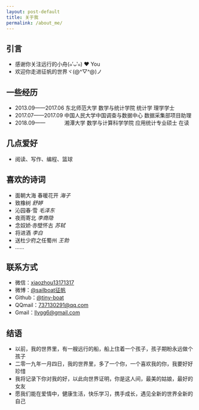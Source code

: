 ```yaml
---
layout: post-default
title: 关于我
permalink: /about_me/
---
```


## 引言
* 感谢你关注远行的小舟(๑′ᴗ‵๑)  ❤ You
* 欢迎你走进征帆的世界ヾ(@^▽^@)ノ

## 一些经历

* 2013.09——2017.06 东北师范大学 数学与统计学院 统计学 理学学士
* 2017.07——2017.09 中国人民大学中国调查与数据中心 数据采集部项目助理
* 2018.09——&nbsp;&nbsp;&nbsp;&nbsp;&nbsp;&nbsp;&nbsp;&nbsp;&nbsp;&nbsp;&nbsp;&nbsp;&nbsp;湘潭大学 数学与计算科学学院 应用统计专业硕士 在读

## 几点爱好

* 阅读、写作、编程、篮球

## 喜欢的诗词

* 面朝大海 春暖花开 *海子*
* 致橡树 *舒婷*
* 沁园春·雪 *毛泽东*
* 夜雨寄北 *李商隐*
* 念奴娇·赤壁怀古 *苏轼*
* 将进酒 *李白*
* 送杜少府之任蜀州 *王勃*
* ……

## 联系方式

* 微信：[xiaozhou13171317](https://www.longzf.com/assets/img/about_me/wechat.jpg)
* 微博：[@sailboat征帆](https://weibo.com/u/3167301301?refer_flag=1001030102_&is_hot=1)
* Github：[@tiny-boat](https://github.com/tiny-boat)
* QQmail：[737130291@qq.com](https://mail.qq.com)
* Gmail：[llygg6@gmail.com](https://mail.google.com/mail)

## 结语

* 以前，我的世界里，有一艘远行的船，船上住着一个孩子，孩子期盼永远做个孩子
* 二零一九年一月四日，我的世界里，多了一个你，一个喜欢我的你，我要好好珍惜
* 我将记录下你对我的好，以此向世界证明，你是这人间，最美的姑娘，最好的女友
* 愿我们能在爱情中，健康生活，快乐学习，携手成长，遇见全新的世界全新的自己